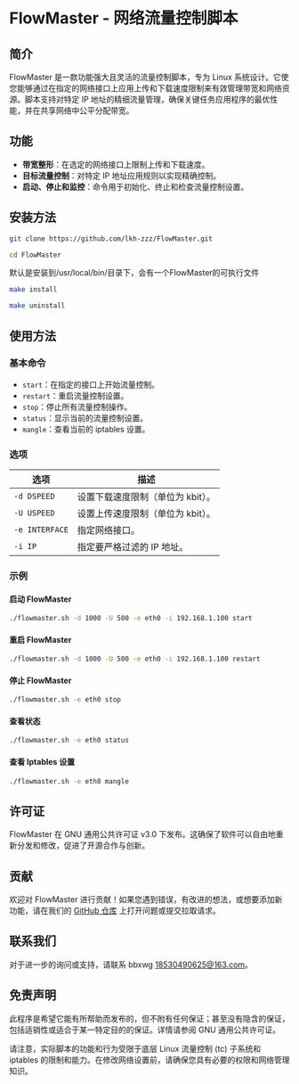 # FlowMaster - 网络流量控制脚本

## 简介

FlowMaster 是一款功能强大且灵活的流量控制脚本，专为 Linux 系统设计。它使您能够通过在指定的网络接口上应用上传和下载速度限制来有效管理带宽和网络资源。脚本支持对特定 IP 地址的精细流量管理，确保关键任务应用程序的最优性能，并在共享网络中公平分配带宽。

## 功能

- **带宽整形**：在选定的网络接口上限制上传和下载速度。
- **目标流量控制**：对特定 IP 地址应用规则以实现精确控制。
- **启动、停止和监控**：命令用于初始化、终止和检查流量控制设置。

## 安装方法

```bash
git clone https://github.com/lkh-zzz/FlowMaster.git
```

```bash
cd FlowMaster
```

默认是安装到/usr/local/bin/目录下，会有一个FlowMaster的可执行文件
```bash
make install
```
```bash
make uninstall
```

## 使用方法

### 基本命令

- `start`：在指定的接口上开始流量控制。
- `restart`：重启流量控制设置。
- `stop`：停止所有流量控制操作。
- `status`：显示当前的流量控制设置。
- `mangle`：查看当前的 iptables 设置。

### 选项

| 选项 | 描述 |
| --- | --- |
| `-d DSPEED` | 设置下载速度限制（单位为 kbit）。
| `-U USPEED` | 设置上传速度限制（单位为 kbit）。
| `-e INTERFACE` | 指定网络接口。
| `-i IP` | 指定要严格过滤的 IP 地址。 |

### 示例

#### 启动 FlowMaster

```bash
./flowmaster.sh -d 1000 -U 500 -e eth0 -i 192.168.1.100 start
```

#### 重启 FlowMaster

```bash
./flowmaster.sh -d 1000 -U 500 -e eth0 -i 192.168.1.100 restart
```

#### 停止 FlowMaster

```bash
./flowmaster.sh -e eth0 stop
```

#### 查看状态

```bash
./flowmaster.sh -e eth0 status
```

#### 查看 Iptables 设置

```bash
./flowmaster.sh -e eth0 mangle
```

## 许可证

FlowMaster 在 GNU 通用公共许可证 v3.0 下发布。这确保了软件可以自由地重新分发和修改，促进了开源合作与创新。

## 贡献

欢迎对 FlowMaster 进行贡献！如果您遇到错误，有改进的想法，或想要添加新功能，请在我们的 [GitHub 仓库](https://github.com/yourusername/flowmaster) 上打开问题或提交拉取请求。

## 联系我们

对于进一步的询问或支持，请联系 bbxwg <18530490625@163.com>。

## 免责声明

此程序是希望它能有所帮助而发布的，但不附有任何保证；甚至没有隐含的保证，包括适销性或适合于某一特定目的的保证。详情请参阅 GNU 通用公共许可证。

请注意，实际脚本的功能和行为受限于底层 Linux 流量控制 (tc) 子系统和 iptables 的限制和能力。在修改网络设置前，请确保您具有必要的权限和网络管理知识。
